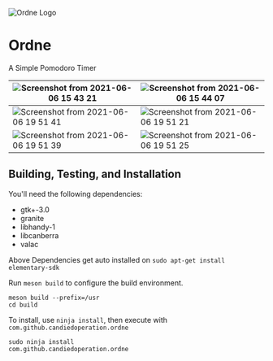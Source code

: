 ![Ordne Logo](https://raw.githubusercontent.com/candiedoperation/ordne/master/data/icons/64.svg) 
# Ordne
A Simple Pomodoro Timer

|![Screenshot from 2021-06-06 15 43 21](https://user-images.githubusercontent.com/47198395/120920796-4655ce80-c6de-11eb-9fc4-858e660480ae.png)|![Screenshot from 2021-06-06 15 44 07](https://user-images.githubusercontent.com/47198395/120920808-5a013500-c6de-11eb-93a7-ab066933bea2.png)|
| ------------- | ------------- |
| ![Screenshot from 2021-06-06 19 51 41](https://user-images.githubusercontent.com/47198395/120928044-b9703c80-c700-11eb-803b-499af42fbafb.png)|![Screenshot from 2021-06-06 19 51 21](https://user-images.githubusercontent.com/47198395/120928060-c5f49500-c700-11eb-8543-1b55fb738600.png)|
| ![Screenshot from 2021-06-06 19 51 39](https://user-images.githubusercontent.com/47198395/120928110-f0dee900-c700-11eb-8a91-390a349ac88c.png)| ![Screenshot from 2021-06-06 19 51 25](https://user-images.githubusercontent.com/47198395/120928119-fb997e00-c700-11eb-9da4-634224a8dd9e.png) |

## Building, Testing, and Installation

You'll need the following dependencies:

* gtk+-3.0
* granite
* libhandy-1
* libcanberra
* valac

Above Dependencies get auto installed on `sudo apt-get install elementary-sdk`

Run `meson build` to configure the build environment.

    meson build --prefix=/usr
    cd build

To install, use `ninja install`, then execute with `com.github.candiedoperation.ordne`

    sudo ninja install
    com.github.candiedoperation.ordne
